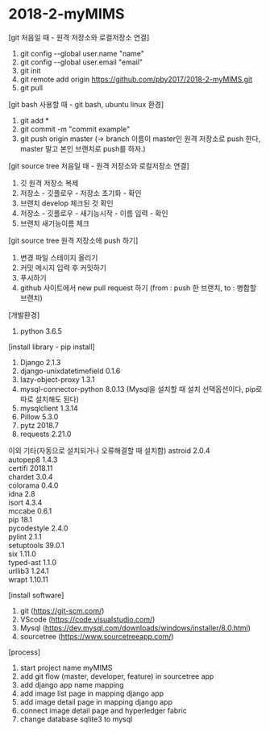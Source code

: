 # 2018-2-myMIMS

[git 처음일 때 - 원격 저장소와 로컬저장소 연결]
1. git config --global user.name "name"
2. git config --global user.email "email"
3. git init
4. git remote add origin https://github.com/pby2017/2018-2-myMIMS.git
5. git pull

[git bash 사용할 때 - git bash, ubuntu linux 환경]
1. git add *
2. git commit -m "commit example"
3. git push origin master (-> branch 이름이 master인 원격 저장소로 push 한다, master 말고 본인 브랜치로 push를 하자.)

[git source tree 처음일 때 - 원격 저장소와 로컬저장소 연결]
1. 깃 원격 저장소 복제
2. 저장소 - 깃플로우 - 저장소 초기화 - 확인
3. 브랜치 develop 체크된 것 확인
4. 저장소 - 깃플로우 - 새기능시작 - 이름 입력 - 확인
5. 브랜치 새기능이름 체크

[git source tree 원격 저장소에 push 하기]
1. 변경 파일 스테이지 올리기
2. 커밋 메시지 입력 후 커밋하기
3. 푸시하기
4. github 사이트에서 new pull request 하기 (from : push 한 브랜치, to : 병합할 브랜치)

[개발환경]
1. python 3.6.5

[install library - pip install]
1. Django                   2.1.3
2. django-unixdatetimefield 0.1.6
3. lazy-object-proxy        1.3.1
4. mysql-connector-python   8.0.13 (Mysql을 설치할 때 설치 선택옵션이다, pip로 따로 설치해도 된다)
5. mysqlclient              1.3.14
6. Pillow                   5.3.0
7. pytz                     2018.7
8. requests                 2.21.0

이외 기타(자동으로 설치되거나 오류해결할 때 설치함) 
astroid                  2.0.4  
autopep8                 1.4.3  
certifi                  2018.11  
chardet                  3.0.4  
colorama                 0.4.0  
idna                     2.8  
isort                    4.3.4  
mccabe                   0.6.1  
pip                      18.1  
pycodestyle              2.4.0  
pylint                   2.1.1  
setuptools               39.0.1  
six                      1.11.0  
typed-ast                1.1.0  
urllib3                  1.24.1  
wrapt                    1.10.11  

[install software]
1. git (https://git-scm.com/)
2. VScode (https://code.visualstudio.com/)
3. Mysql (https://dev.mysql.com/downloads/windows/installer/8.0.html)
4. sourcetree (https://www.sourcetreeapp.com/)

[process]
1. start project name myMIMS
2. add git flow (master, developer, feature) in sourcetree app
3. add django app name mapping
4. add image list page in mapping django app
5. add image detail page in mapping django app
6. connect image detail page and hyperledger fabric
7. change database sqlite3 to mysql
